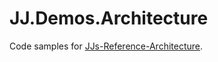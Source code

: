 JJ.Demos.Architecture
=====================

Code samples for [JJs-Reference-Architecture](https://jjvanzon.github.io/JJs-Reference-Architecture/).

